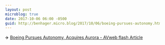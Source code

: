 ```yaml
---
layout: post
microblog: true
date: 2017-10-06 06:00 -0500
guid: http://benhager.micro.blog/2017/10/06/boeing-pursues-autonomy.html
---
```

✈️ [Boeing Pursues Autonomy, Acquires Aurora - AVweb flash Article](https://www.avweb.com/avwebflash/news/Boeing-Pursues-Autonomy-Acquires-Aurora-229716-1.html)

